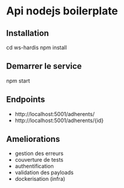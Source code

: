 # Api nodejs boilerplate

## Installation

cd ws-hardis
npm install

## Demarrer le service

npm start

## Endpoints

- http://localhost:5001/adherents/
- http://localhost:5001/adherents/{id}

## Ameliorations

- gestion des erreurs
- couverture de tests
- authentification
- validation des payloads
- dockerisation (infra)

